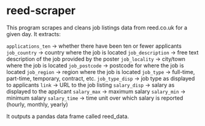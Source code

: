 # reed-scraper
This program scrapes and cleans job listings data from reed.co.uk for a given day. It extracts: 

```applications_ten``` -> whether there have been ten or fewer applicants
```job_country``` -> country where the job is located
```job_description``` -> free text description of the job provided by the poster
```job_locality``` -> city/town where the job is located
```job_postcode``` -> postcode for where the job is located
```job_region``` -> region where the job is located
```job_type``` -> full-time, part-time, temporary, contract, etc.
```job_type_disp``` -> job type as displayed to applicants
```link``` -> URL to the job listing
```salary_disp``` -> salary as displayed to the applicant
```salary_max``` -> maximum salary
```salary_min``` -> minimum salary
```salary_time``` -> time unit over which salary is reported (hourly, monthly, yearly)

It outputs a pandas data frame called reed_data.
